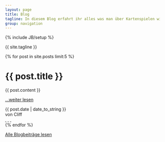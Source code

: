 ```yaml
---
layout: page
title: Blog
tagline: In diesem Blog erfahrt ihr alles was man über Kartenspielen wissen muss, kann und sollte.
group: navigation
---
```

{% include JB/setup %}

{{ site.tagline }}

<div class="posts col-md-12">
  {% for post in site.posts limit:5 %}
  <div class="article row">
    <div class="page-header col-md-12">
      <h1>{{ post.title }}</h1>
    </div>
    <div class="main col-md-8">
      {{ post.content }}
      <p><a href="{{ BASE_PATH }}{{ post.url }}">…weiter lesen</a></p>
    </div>
    <div class="col-md-4">
      <div class="col-md-12 meta-tag">
        <span class="date">{{ post.date | date_to_string }}</span><br />
        <span>von Cliff</span>
        <div class="social-media">
          <a href="#" class="fa fa-google-plus">&nbsp;</a>
          <a href="#" class="fa fa-facebook-square">&nbsp;</a>
          <a href="#" class="fa fa-twitter">&nbsp;</a>
        </div>
      </div>
    </div>
  </div>
  {% endfor %}

  <p><a href="{{ BASE_PATH }}/archive.html">Alle Blogbeiträge lesen</a></p>
</div>

